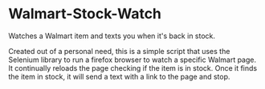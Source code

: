 # Walmart-Stock-Watch
Watches a Walmart item and texts you when it's back in stock. 

Created out of a personal need, this is a simple script that uses the Selenium library to run a firefox browser to watch a specific Walmart page.
It continually reloads the page checking if the item is in stock. Once it finds the item in stock, it will send a text with a link to the page and stop. 
